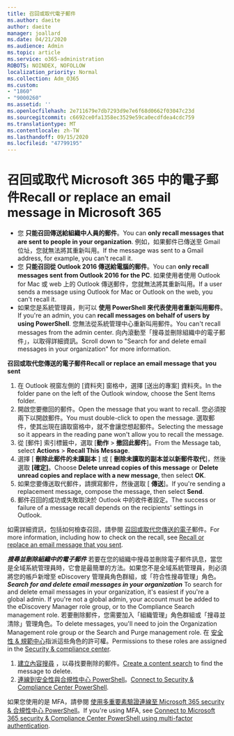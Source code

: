 ```yaml
---
title: 召回或取代電子郵件
ms.author: daeite
author: daeite
manager: joallard
ms.date: 04/21/2020
ms.audience: Admin
ms.topic: article
ms.service: o365-administration
ROBOTS: NOINDEX, NOFOLLOW
localization_priority: Normal
ms.collection: Adm_O365
ms.custom:
- "1860"
- "9000260"
ms.assetid: ''
ms.openlocfilehash: 2e711679e7db7293d9e7e6f68d0662f03047c23d
ms.sourcegitcommit: c6692ce0fa1358ec3529e59ca0ecdfdea4cdc759
ms.translationtype: MT
ms.contentlocale: zh-TW
ms.lasthandoff: 09/15/2020
ms.locfileid: "47799195"
---
```

# <a name="recall-or-replace-an-email-message-in-microsoft-365"></a><span data-ttu-id="4d7f0-102">召回或取代 Microsoft 365 中的電子郵件</span><span class="sxs-lookup"><span data-stu-id="4d7f0-102">Recall or replace an email message in Microsoft 365</span></span>

- <span data-ttu-id="4d7f0-103">您 **只能召回傳送給組織中人員的郵件**。</span><span class="sxs-lookup"><span data-stu-id="4d7f0-103">You can **only recall messages that are sent to people in your organization**.</span></span> <span data-ttu-id="4d7f0-104">例如，如果郵件已傳送至 Gmail 位址，您就無法將其重新叫用。</span><span class="sxs-lookup"><span data-stu-id="4d7f0-104">If the message was sent to a Gmail address, for example, you can't recall it.</span></span>
- <span data-ttu-id="4d7f0-105">您 **只能召回從 Outlook 2016 傳送給電腦的郵件**。</span><span class="sxs-lookup"><span data-stu-id="4d7f0-105">You can **only recall messages sent from Outlook 2016 for the PC**.</span></span> <span data-ttu-id="4d7f0-106">如果使用者使用 Outlook for Mac 或 web 上的 Outlook 傳送郵件，您就無法將其重新叫用。</span><span class="sxs-lookup"><span data-stu-id="4d7f0-106">If a user sends a message using Outlook for Mac or Outlook on the web, you can't recall it.</span></span>
- <span data-ttu-id="4d7f0-107">如果您是系統管理員，則可以 **使用 PowerShell 來代表使用者重新叫用郵件**。</span><span class="sxs-lookup"><span data-stu-id="4d7f0-107">If you're an admin, you can **recall messages on behalf of users by using PowerShell**.</span></span> <span data-ttu-id="4d7f0-108">您無法從系統管理中心重新叫用郵件。</span><span class="sxs-lookup"><span data-stu-id="4d7f0-108">You can't recall messages from the admin center.</span></span> <span data-ttu-id="4d7f0-109">向內滾動至「搜尋並刪除組織中的電子郵件」，以取得詳細資訊。</span><span class="sxs-lookup"><span data-stu-id="4d7f0-109">Scroll down to "Search for and delete email messages in your organization" for more information.</span></span>

<span data-ttu-id="4d7f0-110">**召回或取代您傳送的電子郵件**</span><span class="sxs-lookup"><span data-stu-id="4d7f0-110">**Recall or replace an email message that you sent**</span></span>

1. <span data-ttu-id="4d7f0-111">在 Outlook 視窗左側的 [資料夾] 窗格中，選擇 [送出的專案] 資料夾。</span><span class="sxs-lookup"><span data-stu-id="4d7f0-111">In the folder pane on the left of the Outlook window, choose the Sent Items folder.</span></span>
2. <span data-ttu-id="4d7f0-112">開啟您要撤回的郵件。</span><span class="sxs-lookup"><span data-stu-id="4d7f0-112">Open the message that you want to recall.</span></span> <span data-ttu-id="4d7f0-113">您必須按兩下以開啟郵件。</span><span class="sxs-lookup"><span data-stu-id="4d7f0-113">You must double-click to open the message.</span></span> <span data-ttu-id="4d7f0-114">選取郵件，使其出現在讀取窗格中，就不會讓您想起郵件。</span><span class="sxs-lookup"><span data-stu-id="4d7f0-114">Selecting the message so it appears in the reading pane won't allow you to recall the message.</span></span>
3. <span data-ttu-id="4d7f0-115">從 [郵件] 索引標籤中，選取 [**動作**  >  **撤回此郵件**]。</span><span class="sxs-lookup"><span data-stu-id="4d7f0-115">From the Message tab, select **Actions** > **Recall This Message**.</span></span>
4. <span data-ttu-id="4d7f0-116">選擇 [ **刪除此郵件的未讀副本** ] 或 [ **刪除未讀取的副本並以新郵件取代**]，然後選取 **[確定]**。</span><span class="sxs-lookup"><span data-stu-id="4d7f0-116">Choose **Delete unread copies of this message** or **Delete unread copies and replace with a new message**, then select **OK**.</span></span>
5. <span data-ttu-id="4d7f0-117">如果您要傳送取代郵件，請撰寫郵件，然後選取 [ **傳送**]。</span><span class="sxs-lookup"><span data-stu-id="4d7f0-117">If you're sending a replacement message, compose the message, then select **Send**.</span></span>
6. <span data-ttu-id="4d7f0-118">郵件召回的成功或失敗取決於 Outlook 中的收件者設定。</span><span class="sxs-lookup"><span data-stu-id="4d7f0-118">The success or failure of a message recall depends on the recipients' settings in Outlook.</span></span>

<span data-ttu-id="4d7f0-119">如需詳細資訊，包括如何檢查召回，請參閱 [召回或取代您傳送的電子](https://support.office.com/article/35027f88-d655-4554-b4f8-6c0729a723a0)郵件。</span><span class="sxs-lookup"><span data-stu-id="4d7f0-119">For more information, including how to check on the recall, see [Recall or replace an email message that you sent](https://support.office.com/article/35027f88-d655-4554-b4f8-6c0729a723a0).</span></span>

<span data-ttu-id="4d7f0-120">***搜尋並刪除組織中的電子郵件*** 若要在您的組織中搜尋並刪除電子郵件訊息，當您是全域系統管理員時，它會是最簡單的方法。如果您不是全域系統管理員，則必須將您的帳戶新增至 eDiscovery 管理員角色群組，或「符合性搜尋管理」角色。</span><span class="sxs-lookup"><span data-stu-id="4d7f0-120">***Search for and delete email messages in your organization*** To search for and delete email messages in your organization, it's easiest if you're a global admin. If you're not a global admin, your account must be added to the eDiscovery Manager role group, or to the Compliance Search management role.</span></span> <span data-ttu-id="4d7f0-121">若要刪除郵件，您需要加入「組織管理」角色群組或「搜尋並清除」管理角色。</span><span class="sxs-lookup"><span data-stu-id="4d7f0-121">To delete messages, you'll need to join the Organization Management role group or the Search and Purge management role.</span></span> <span data-ttu-id="4d7f0-122">在 [安全性 & 規範中心](https://protection.office.com/)指派這些角色的許可權。</span><span class="sxs-lookup"><span data-stu-id="4d7f0-122">Permissions to these roles are assigned in the [Security & compliance center](https://protection.office.com/).</span></span>

1. <span data-ttu-id="4d7f0-123">[建立內容搜尋](https://docs.microsoft.com/microsoft-365/compliance/content-search) ，以尋找要刪除的郵件。</span><span class="sxs-lookup"><span data-stu-id="4d7f0-123">[Create a content search](https://docs.microsoft.com/microsoft-365/compliance/content-search) to find the message to delete.</span></span>
2. <span data-ttu-id="4d7f0-124">[連線到安全性與合規性中心 PowerShell](https://docs.microsoft.com/powershell/exchange/office-365-scc/connect-to-scc-powershell/connect-to-scc-powershell?view=exchange-ps)。</span><span class="sxs-lookup"><span data-stu-id="4d7f0-124">[Connect to Security & Compliance Center PowerShell](https://docs.microsoft.com/powershell/exchange/office-365-scc/connect-to-scc-powershell/connect-to-scc-powershell?view=exchange-ps).</span></span> 

<span data-ttu-id="4d7f0-125">如果您使用的是 MFA，請參閱 [使用多重要素驗證連線至 Microsoft 365 security & 合規性中心 PowerShell](https://docs.microsoft.com/powershell/exchange/office-365-scc/connect-to-scc-powershell/mfa-connect-to-scc-powershell?view=exchange-ps)。</span><span class="sxs-lookup"><span data-stu-id="4d7f0-125">If you're using MFA, see [Connect to Microsoft 365 security & Compliance Center PowerShell using multi-factor authentication](https://docs.microsoft.com/powershell/exchange/office-365-scc/connect-to-scc-powershell/mfa-connect-to-scc-powershell?view=exchange-ps).</span></span> 
